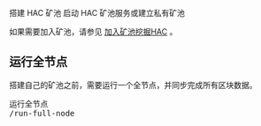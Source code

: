 搭建 HAC 矿池
启动 HAC 矿池服务或建立私有矿池




如果需要加入矿池，请参见 [加入矿池挖掘HAC](/mining-HAC#pool) 。

## 运行全节点

搭建自己的矿池之前，需要运行一个全节点，并同步完成所有区块数据。

<pre class="links">
运行全节点
/run-full-node
</pre>

<!--

## 开始搭建

全节点内置了基础的矿池挖矿功能，满足多台机器同时挖矿或者联合挖矿的需求。打开全节点配置文件 `hacash.config.ini` ，首先修改 `[miner]` 项下的配置，开启挖矿模式（启用方法为删除enable字段前的分号`;`字符）：

<pre class="log cnf">
<b>[miner]</b>
<i>enable</i> = <s>true</s>
<i>rewards</i> = <s>1MzNY1oA3kfgYi75zquj3SRUPYztzXHzK9</s>
<i>message</i> = <s>unknown</s>
</pre>

以上配置中， `rewards` 为矿池收取区块奖励的地址；`message` 为矿池播报方标记，可以自定义，用于识别区块由谁挖出，不超过16个字符。

然后再启用 `[minerpool]` 项下的 `enable` 字段，并按需修改其他字段：

<pre class="log cnf">
<b>[minerpool]</b>
<i>enable</i> = <s>true</s>
<i>data_dir</i> = <s>./hacash_minerpool_data</s>
<i>console_http_port</i> = <s>3340</s>
<i>listen_port</i> = <s>3339</s>
<i>max_connect</i> = <s>200</s>
<i>fee_percentage</i> = <s>0.05</s>
<i>rewards_password</i> = <s>123456</s>
</pre>

以上配置中，`console_http_port` 参数表示后台算力、地址列表查看网页的端口；`listen_port` 为矿池连接服务端口；`max_connect` 为最大连接数，数量视服务器配置而定；`fee_percentage` 是矿池服务费率，0.05表示收取 5% 服务费，0.01表示收取 1%；`rewards_password` 表示矿池自动打币的账户密码或私钥，并且账户地址必须与 `[miner]` 项下的 `rewards` 参数设置的地址相同。

修改完成后保存，重新启动全节点，都搭建好了一个矿池。使用公网 IP 或局域网地址即可链接矿池。连接方式请查看：

<pre class="links">
加入矿池挖矿
/mining-HAC#pool
</pre>



-->


